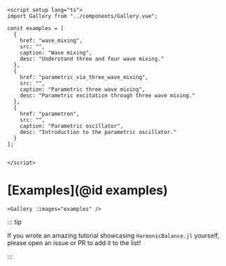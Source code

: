 ```@raw html
<script setup lang="ts">
import Gallery from "../components/Gallery.vue";

const examples = [
  {
    href: "wave_mixing",
    src: "",
    caption: "Wave mixing",
    desc: "Understand three and four wave mixing."
  },
  {
    href: "parametric_via_three_wave_mixing",
    src: "",
    caption: "Parametric three wave mixing",
    desc: "Parametric excitation through three wave mixing."
  },
  {
    href: "parametron",
    src: "",
    caption: "Parametric oscillator",
    desc: "Introduction to the parametric oscillator."
  }
];


</script>
```
# [Examples](@id examples)

```@raw html
<Gallery :images="examples" />
```

::: tip

If you wrote an amazing tutorial showcasing `HarmonicBalance.jl` yourself, please open an issue or PR to add it to the list!

:::